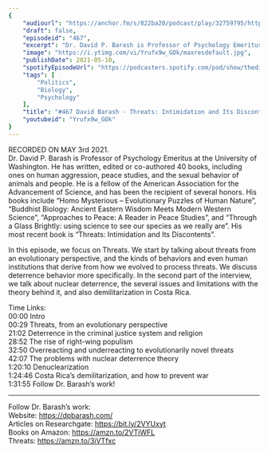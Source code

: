 ```yaml
---
{
	"audiourl": "https://anchor.fm/s/822ba20/podcast/play/32759795/https%3A%2F%2Fd3ctxlq1ktw2nl.cloudfront.net%2Fstaging%2F2021-4-3%2F0ca70bff-2714-3526-7d8f-75f61516c989.m4a",
	"draft": false,
	"episodeid": "467",
	"excerpt": "Dr. David P. Barash is Professor of Psychology Emeritus at the University of Washington. He has written, edited or co-authored 40 books, including ones on human aggression, peace studies, and the sexual behavior of animals and people. He is a fellow of the American Association for the Advancement of Science, and has been the recipient of several honors. His books include “Homo Mysterious – Evolutionary Puzzles of Human Nature”, “Buddhist Biology: Ancient Eastern Wisdom Meets Modern Western Science”, “Approaches to Peace: A Reader in Peace Studies”, and “Through a Glass Brightly: using science to see our species as we really are”. His most recent book is “Threats: Intimidation and Its Discontents”.",
	"image": "https://i.ytimg.com/vi/Yrufx9w_GOk/maxresdefault.jpg",
	"publishDate": 2021-05-10,
	"spotifyEpisodeUrl": "https://podcasters.spotify.com/pod/show/thedissenter/episodes/467-David-Barash---Threats-Intimidation-and-Its-Discontents--Nuclear-Deterrence-e1068hj",
	"tags": [
		"Politics",
		"Biology",
		"Psychology"
	],
	"title": "#467 David Barash - Threats: Intimidation and Its Discontents; Nuclear Deterrence",
	"youtubeid": "Yrufx9w_GOk"
}
---
```

RECORDED ON MAY 3rd 2021.  
Dr. David P. Barash is Professor of Psychology Emeritus at the University of Washington. He has written, edited or co-authored 40 books, including ones on human aggression, peace studies, and the sexual behavior of animals and people. He is a fellow of the American Association for the Advancement of Science, and has been the recipient of several honors. His books include “Homo Mysterious – Evolutionary Puzzles of Human Nature”, “Buddhist Biology: Ancient Eastern Wisdom Meets Modern Western Science”, “Approaches to Peace: A Reader in Peace Studies”, and “Through a Glass Brightly: using science to see our species as we really are”. His most recent book is “Threats: Intimidation and Its Discontents”.

In this episode, we focus on Threats. We start by talking about threats from an evolutionary perspective, and the kinds of behaviors and even human institutions that derive from how we evolved to process threats. We discuss deterrence behavior more specifically. In the second part of the interview, we talk about nuclear deterrence, the several issues and limitations with the theory behind it, and also demilitarization in Costa Rica.

Time Links:  
<time>00:00</time> Intro  
<time>00:29</time> Threats, from an evolutionary perspective  
<time>21:02</time> Deterrence in the criminal justice system and religion  
<time>28:52</time> The rise of right-wing populism  
<time>32:50</time> Overreacting and underreacting to evolutionarily novel threats  
<time>42:07</time> The problems with nuclear deterrence theory  
<time>1:20:10</time> Denuclearization  
<time>1:24:46</time> Costa Rica’s demilitarization, and how to prevent war  
<time>1:31:55</time> Follow Dr. Barash’s work!

---

Follow Dr. Barash’s work:  
Website: https://dpbarash.com/  
Articles on Researchgate: https://bit.ly/2VYUxyt  
Books on Amazon: https://amzn.to/2VTiWFL  
Threats: https://amzn.to/3iVTfxc
